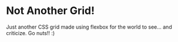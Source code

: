 # Not Another Grid!
Just another CSS grid made using flexbox for the world to see... and criticize. Go nuts!! :)
